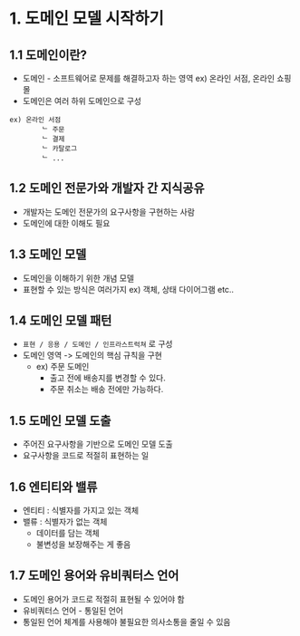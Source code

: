 # 1. 도메인 모델 시작하기

## 1.1 도메인이란?
- 도메인 - 소프트웨어로 문제를 해결하고자 하는 영역
    ex) 온라인 서점, 온라인 쇼핑몰
- 도메인은 여러 하위 도메인으로 구성
```
ex) 온라인 서점
        ᄂ 주문
        ᄂ 결제
        ᄂ 카탈로그
        ᄂ ...
```

## 1.2 도메인 전문가와 개발자 간 지식공유
- 개발자는 도메인 전문가의 요구사항을 구현하는 사람
- 도메인에 대한 이해도 필요

## 1.3 도메인 모델
- 도메인을 이해하기 위한 개념 모델
- 표현할 수 있는 방식은 여러가지
  ex) 객체, 상태 다이어그램 etc..

## 1.4 도메인 모델 패턴
- `표현 / 응용 / 도메인 / 인프라스트럭쳐` 로 구성
- 도메인 영역 -> 도메인의 핵심 규칙을 구현
  - ex) 주문 도메인
    - 출고 전에 배송지를 변경할 수 있다.
    - 주문 취소는 배송 전에만 가능하다.
    
## 1.5 도메인 모델 도출
- 주어진 요구사항을 기반으로 도메인 모델 도출
- 요구사항을 코드로 적절히 표현하는 일

## 1.6 엔티티와 밸류
- 엔티티 : 식별자를 가지고 있는 객체
- 밸류 : 식별자가 없는 객체
  - 데이터를 담는 객체
  - 불변성을 보장해주는 게 좋음

## 1.7 도메인 용어와 유비쿼터스 언어
- 도메인 용어가 코드로 적절히 표현될 수 있어야 함
- 유비쿼터스 언어 - 통일된 언어
- 통일된 언어 체계를 사용해야 불필요한 의사소통을 줄일 수 있음
